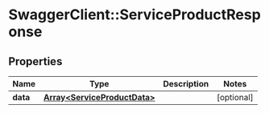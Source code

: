 # SwaggerClient::ServiceProductResponse

## Properties
Name | Type | Description | Notes
------------ | ------------- | ------------- | -------------
**data** | [**Array&lt;ServiceProductData&gt;**](ServiceProductData.md) |  | [optional] 


